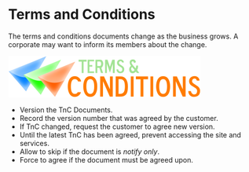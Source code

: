 # Terms and Conditions

The terms and conditions documents change as the business grows.
A corporate may want to inform its members about the change.

![Logo](logo.png)

* Version the TnC Documents.
* Record the version number that was agreed by the customer.
* If TnC changed, request the customer to agree new version.
* Until the latest TnC has been agreed, prevent accessing the site and services.
* Allow to skip if the document is *notify only*.
* Force to agree if the document must be agreed upon.

